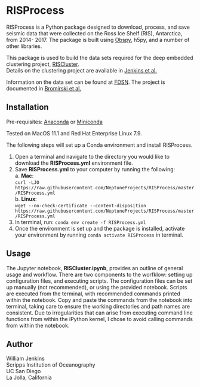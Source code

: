 # RISProcess
RISProcess is a Python package designed to download, process, and save seismic
data that were collected on the Ross Ice Shelf (RIS), Antarctica, from 2014-
2017.  The package is built using [Obspy](https://docs.obspy.org), h5py, and a
number of other libraries.

This package is used to build the data sets required for the deep embedded
clustering project, [RISCluster](https://github.com/NeptuneProjects/RISCluster).  
Details on the clustering project are available in [Jenkins et al.](https://www.essoar.org/doi/abs/10.1002/essoar.10505894.1)

Information on the data set can be found at [FDSN](https://www.fdsn.org/networks/detail/XH_2014/). The project is documented in [Bromirski et al.](https://agupubs.onlinelibrary.wiley.com/doi/full/10.1002/2015GL065284)

## Installation
Pre-requisites:
[Anaconda](https://anaconda.org) or
[Miniconda](https://docs.conda.io/en/latest/miniconda.html)

Tested on MacOS 11.1 and Red Hat Enterprise Linux 7.9.

The following steps will set up a Conda environment and install RISProcess.
1. Open a terminal and navigate to the directory you would like to download the
 **RISProcess.yml** environment file.
2. Save **RISProcess.yml** to your computer by running the following:
  <br>a. **Mac**:
  <br>`curl -LJO https://raw.githubusercontent.com/NeptuneProjects/RISProcess/master/RISProcess.yml`
  <br>b. **Linux**:
  <br>`wget --no-check-certificate --content-disposition https://raw.githubusercontent.com/NeptuneProjects/RISProcess/master/RISProcess.yml`
3. In terminal, run: `conda env create -f RISProcess.yml`
4. Once the environment is set up and the package is installed, activate your
environment by running `conda activate RISProcess` in terminal.

## Usage
The Jupyter notebook, **RISCluster.ipynb**, provides an outline of general usage and workflow.
There are two components to the worfklow: setting up configuration files, and executing scripts.
The configuration files can be set up manually (not recommended), or using the provided notebook.
Scripts are executed from the terminal, with recommended commands printed within the notebook.
Copy and paste the commands from the notebook into terminal, taking care to ensure the working
directories and path names are consistent. Due to irregularities that can arise from
executing command line functions from within the iPython kernel, I chose to avoid calling commands
from within the notebook.

## Author
William Jenkins
<br>Scripps Institution of Oceanography
<br>UC San Diego
<br>La Jolla, California
